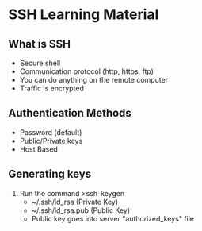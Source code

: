 # SSH Learning Material

## What is SSH
- Secure shell
- Communication protocol (http, https, ftp)
- You can do anything on the remote computer
- Traffic is encrypted

## Authentication Methods
- Password (default)
- Public/Private keys
- Host Based

## Generating keys
1. Run the command >ssh-keygen
	- ~/.ssh/id_rsa (Private Key)
	- ~/.ssh/id_rsa.pub (Public Key)
	- Public key goes into server "authorized_keys" file

